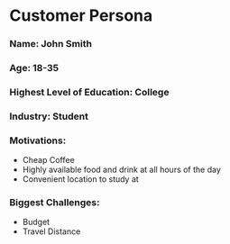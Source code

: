 # Customer Persona

### Name: John Smith

### Age: 18-35

### Highest Level of Education: College

### Industry: Student

### Motivations:
- Cheap Coffee
- Highly available food and drink at all hours of the day
- Convenient location to study at

### Biggest Challenges:
- Budget
- Travel Distance
